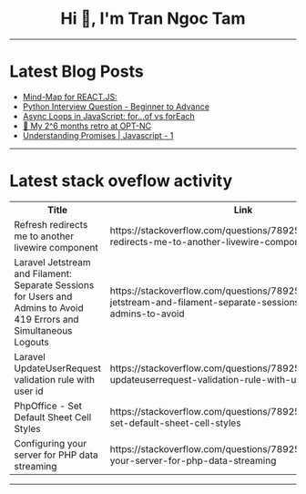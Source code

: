 <h1 align="center">Hi 👋, I'm Tran Ngoc Tam</h1>

---

# Latest Blog Posts 
<!-- BLOG-POST-LIST:START -->
- [Mind-Map for REACT.JS:](https://dev.to/bhu_101/mind-map-for-reactjs-2ad9)
- [Python Interview Question - Beginner to Advance](https://dev.to/jasper475/python-interview-question-beginner-to-advance-1omp)
- [Async Loops in JavaScript: for...of vs forEach](https://dev.to/alaa_ezzeldin/async-loops-in-javascript-forof-vs-foreach-5g2m)
- [🎂 My 2^6 months retro at OPT-NC](https://dev.to/adriens/my-26-months-retro-at-opt-nc-pk2)
- [Understanding Promises | Javascript - 1](https://dev.to/deepak_kumar_f89e83f79b15/understanding-promises-javascript-1-1ha6)
<!-- BLOG-POST-LIST:END -->

---

# Latest stack oveflow activity
<table>
  <tr><th>Title</th><th>Link</th></tr>
  <!-- STACKOVERFLOW:START --><tr><td>Refresh redirects me to another livewire component</td><td>https://stackoverflow.com/questions/78925302/refresh-redirects-me-to-another-livewire-component</td></tr><tr><td>Laravel Jetstream and Filament: Separate Sessions for Users and Admins to Avoid 419 Errors and Simultaneous Logouts</td><td>https://stackoverflow.com/questions/78925209/laravel-jetstream-and-filament-separate-sessions-for-users-and-admins-to-avoid</td></tr><tr><td>Laravel UpdateUserRequest validation rule with user id</td><td>https://stackoverflow.com/questions/78925152/laravel-updateuserrequest-validation-rule-with-user-id</td></tr><tr><td>PhpOffice - Set Default Sheet Cell Styles</td><td>https://stackoverflow.com/questions/78925103/phpoffice-set-default-sheet-cell-styles</td></tr><tr><td>Configuring your server for PHP data streaming</td><td>https://stackoverflow.com/questions/78925066/configuring-your-server-for-php-data-streaming</td></tr><!-- STACKOVERFLOW:END -->
</table>

---


